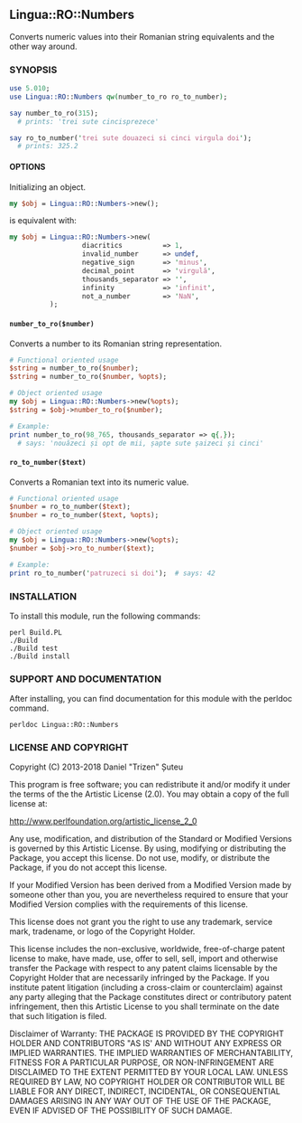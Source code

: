## Lingua::RO::Numbers

Converts numeric values into their Romanian string equivalents and the other way around.

### SYNOPSIS

```perl
use 5.010;
use Lingua::RO::Numbers qw(number_to_ro ro_to_number);

say number_to_ro(315);
  # prints: 'trei sute cincisprezece'

say ro_to_number('trei sute douazeci si cinci virgula doi');
  # prints: 325.2
```

#### OPTIONS

Initializing an object.

```perl
my $obj = Lingua::RO::Numbers->new();
```

is equivalent with:

```perl
my $obj = Lingua::RO::Numbers->new(
                  diacritics          => 1,
                  invalid_number      => undef,
                  negative_sign       => 'minus',
                  decimal_point       => 'virgulă',
                  thousands_separator => '',
                  infinity            => 'infinit',
                  not_a_number        => 'NaN',
          );
```

#### `number_to_ro($number)`

Converts a number to its Romanian string representation.

```perl
# Functional oriented usage
$string = number_to_ro($number);
$string = number_to_ro($number, %opts);

# Object oriented usage
my $obj = Lingua::RO::Numbers->new(%opts);
$string = $obj->number_to_ro($number);

# Example:
print number_to_ro(98_765, thousands_separator => q{,});
  # says: 'nouăzeci și opt de mii, șapte sute șaizeci și cinci'
```

#### `ro_to_number($text)`

Converts a Romanian text into its numeric value.

```perl
# Functional oriented usage
$number = ro_to_number($text);
$number = ro_to_number($text, %opts);

# Object oriented usage
my $obj = Lingua::RO::Numbers->new(%opts);
$number = $obj->ro_to_number($text);

# Example:
print ro_to_number('patruzeci si doi');  # says: 42
```

### INSTALLATION

To install this module, run the following commands:

    perl Build.PL
    ./Build
    ./Build test
    ./Build install

### SUPPORT AND DOCUMENTATION

After installing, you can find documentation for this module with the
perldoc command.

    perldoc Lingua::RO::Numbers

### LICENSE AND COPYRIGHT

Copyright (C) 2013-2018 Daniel "Trizen" Șuteu

This program is free software; you can redistribute it and/or modify it
under the terms of the the Artistic License (2.0). You may obtain a
copy of the full license at:

http://www.perlfoundation.org/artistic_license_2_0

Any use, modification, and distribution of the Standard or Modified
Versions is governed by this Artistic License. By using, modifying or
distributing the Package, you accept this license. Do not use, modify,
or distribute the Package, if you do not accept this license.

If your Modified Version has been derived from a Modified Version made
by someone other than you, you are nevertheless required to ensure that
your Modified Version complies with the requirements of this license.

This license does not grant you the right to use any trademark, service
mark, tradename, or logo of the Copyright Holder.

This license includes the non-exclusive, worldwide, free-of-charge
patent license to make, have made, use, offer to sell, sell, import and
otherwise transfer the Package with respect to any patent claims
licensable by the Copyright Holder that are necessarily infringed by the
Package. If you institute patent litigation (including a cross-claim or
counterclaim) against any party alleging that the Package constitutes
direct or contributory patent infringement, then this Artistic License
to you shall terminate on the date that such litigation is filed.

Disclaimer of Warranty: THE PACKAGE IS PROVIDED BY THE COPYRIGHT HOLDER
AND CONTRIBUTORS "AS IS' AND WITHOUT ANY EXPRESS OR IMPLIED WARRANTIES.
THE IMPLIED WARRANTIES OF MERCHANTABILITY, FITNESS FOR A PARTICULAR
PURPOSE, OR NON-INFRINGEMENT ARE DISCLAIMED TO THE EXTENT PERMITTED BY
YOUR LOCAL LAW. UNLESS REQUIRED BY LAW, NO COPYRIGHT HOLDER OR
CONTRIBUTOR WILL BE LIABLE FOR ANY DIRECT, INDIRECT, INCIDENTAL, OR
CONSEQUENTIAL DAMAGES ARISING IN ANY WAY OUT OF THE USE OF THE PACKAGE,
EVEN IF ADVISED OF THE POSSIBILITY OF SUCH DAMAGE.
